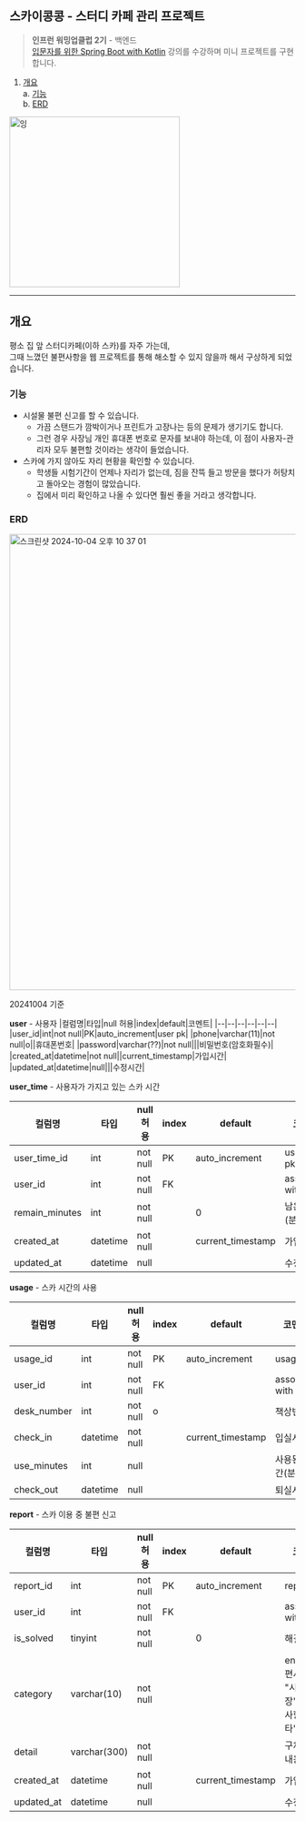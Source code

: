 ## 스카이콩콩 - 스터디 카페 관리 프로젝트
> **인프런 워밍업클럽 2기** - 백엔드  
> [입문자를 위한 Spring Boot with Kotlin](https://inf.run/Y6bSZ) 강의를 수강하며 미니 프로젝트를 구현합니다.

1. [개요](#개요)   
   a. [기능](#기능)   
   b. [ERD](ERD)   


<img width="300" alt="잉" src="https://github.com/user-attachments/assets/4f110141-c0ec-4744-b0e0-7d4cb9be5c6c">


------

## 개요
평소 집 앞 스터디카페(이하 스카)를 자주 가는데,   
그때 느꼈던 불편사항을 웹 프로젝트를 통해 해소할 수 있지 않을까 해서 구상하게 되었습니다.
   
### 기능
* 시설물 불편 신고를 할 수 있습니다. 
  * 가끔 스탠드가 깜박이거나 프린트가 고장나는 등의 문제가 생기기도 합니다.
  * 그런 경우 사장님 개인 휴대폰 번호로 문자를 보내야 하는데, 이 점이 사용자-관리자 모두 불편할 것이라는 생각이 들었습니다.
* 스카에 가지 않아도 자리 현황을 확인할 수 있습니다.
  * 학생들 시험기간이 언제나 자리가 없는데, 짐을 잔뜩 들고 방문을 했다가 허탕치고 돌아오는 경험이 많았습니다.
  * 집에서 미리 확인하고 나올 수 있다면 훨씬 좋을 거라고 생각합니다.
    
### ERD

<img width="802" alt="스크린샷 2024-10-04 오후 10 37 01" src="https://github.com/user-attachments/assets/5aa8adfb-af8d-443b-9bd6-180135844184">
   
20241004 기준
    
**user** - 사용자
|컬럼명|타입|null 허용|index|default|코멘트|
|--|--|--|--|--|--|
|user_id|int|not null|PK|auto_increment|user pk|
|phone|varchar(11)|not null|o||휴대폰번호|
|password|varchar(??)|not null|||비밀번호(암호화필수)|
|created_at|datetime|not null||current_timestamp|가입시간|
|updated_at|datetime|null|||수정시간|

  
**user_time** - 사용자가 가지고 있는 스카 시간

|컬럼명|타입|null 허용|index|default|코멘트|
|--|--|--|--|--|--|
|user_time_id|int|not null|PK|auto_increment|user_time pk|
|user_id|int|not null|FK||associate with user|
|remain_minutes|int|not null||0|남은 시간(분)|
|created_at|datetime|not null||current_timestamp|가입시간|
|updated_at|datetime|null|||수정시간|

**usage** - 스카 시간의 사용

|컬럼명|타입|null 허용|index|default|코멘트|
|--|--|--|--|--|--|
|usage_id|int|not null|PK|auto_increment|usage pk|
|user_id|int|not null|FK||associate with user|
|desk_number|int|not null|o||책상번호|
|check_in|datetime|not null||current_timestamp|입실시간|
|use_minutes|int|null|||사용된 시간(분)|
|check_out|datetime|null|||퇴실시간|


**report** - 스카 이용 중 불편 신고

|컬럼명|타입|null 허용|index|default|코멘트|
|--|--|--|--|--|--|
|report_id|int|not null|PK|auto_increment|report pk|
|user_id|int|not null|FK||associate with user|
|is_solved|tinyint|not null||0|해결 여부|
|category|varchar(10)|not null|||enum("불편사용자", "시설고장", "건의사항", "기타")|
|detail|varchar(300)|not null|||구체적인 내용|
|created_at|datetime|not null||current_timestamp|가입시간|
|updated_at|datetime|null|||수정시간|
